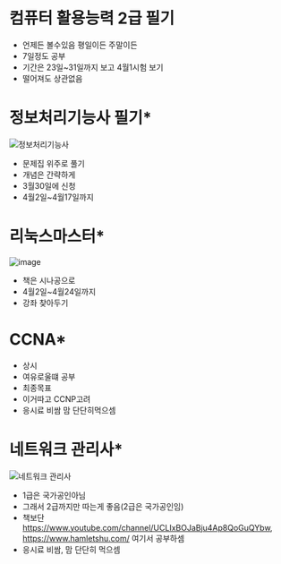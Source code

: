 컴퓨터 활용능력 2급 필기
=================
+ 언제든 볼수있음 평일이든 주말이든     
+ 7일정도 공부       
+ 기간은 23일~31일까지 보고 4월1시험 보기      
+ 떨어져도 상관없음     
         
정보처리기능사 필기*
=========
![정보처리기능사](https://user-images.githubusercontent.com/76859458/111986557-723acc80-8b51-11eb-93ef-fa58f1d71226.PNG)  
+ 문제집 위주로 풀기 
+ 개념은 간략하게
+ 3월30일에 신청
+ 4월2일~4월17일까지


리눅스마스터*
==========
![image](https://user-images.githubusercontent.com/76859458/111985597-24719480-8b50-11eb-85a5-e3235ba1f470.png)
+ 책은 시나공으로
+ 4월2일~4월24일까지
+ 강좌 찾아두기

CCNA*
======
+ 상시
+ 여유로울떄 공부   
+ 최종목표
+ 이거따고 CCNP고려   
+ 응시료 비쌈 맘 단단히먹으셈

네트워크 관리사*
=======
![네트워크 관리사](https://user-images.githubusercontent.com/76859458/111989123-b380ab80-8b54-11eb-8bf0-ed0b7ca70a39.PNG)
+ 1급은 국가공인아님
+ 그래서 2급까지만 따는게 좋음(2급은 국가공인임)
+ 책보단 https://www.youtube.com/channel/UCLIxBOJaBju4Ap8QoGuQYbw,  https://www.hamletshu.com/  여기서 공부하셈   
+ 응시료 비쌈, 맘 단단히 먹으셈 
   
